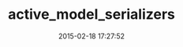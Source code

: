 ---
layout: post
title:  "active_model_serializers"
repo:   "rails-api/active_model_serializers"
date:   2015-02-18 17:27:52
gemurl: https://github.com/rails-api/active_model_serializers
---